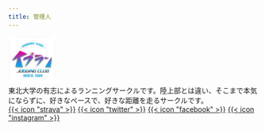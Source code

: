 ```yaml
---
title: 管理人
---
```


<div class="flex mt-4 mb-10">
  <img class="!mt-0 !mb-0 h-24 w-24 rounded-full ltr:mr-4 rtl:ml-4" width="96" height="96"
    src="logo.jpg" />
  <div class="place-self-center">
    <div class="text-sm text-neutral-700 dark:text-neutral-400">東北大学の有志によるランニングサークルです。陸上部とは違い、そこまで本気にならずに、好きなペースで、好きな距離を走るサークルです。</div>
    <div class="text-2xl sm:text-lg">
      <div class="flex flex-wrap text-neutral-400 dark:text-neutral-500">
        <a class="px-1 hover:text-primary-700 dark:hover:text-primary-400" href="https://www.strava.com/clubs/everun" target="_blank"
          aria-label="{{ $name | title }}" rel="me noopener noreferrer">{{< icon "strava" >}}</a>
        <a class="px-1 hover:text-primary-700 dark:hover:text-primary-400" href="https://twitter.com/everun1989" target="_blank"
          aria-label="{{ $name | title }}" rel="me noopener noreferrer">{{< icon "twitter" >}}</a>
        <a class="px-1 hover:text-primary-700 dark:hover:text-primary-400" href="https://facebook.com/groups/everun" target="_blank"
          aria-label="{{ $name | title }}" rel="me noopener noreferrer">{{< icon "facebook" >}}</a>
        <a class="px-1 hover:text-primary-700 dark:hover:text-primary-400" href="https://www.instagram.com/everun1982/" target="_blank"
          aria-label="{{ $name | title }}" rel="me noopener noreferrer">{{< icon "instagram" >}}</a>
      </div>
    </div>
  </div>
</div>
